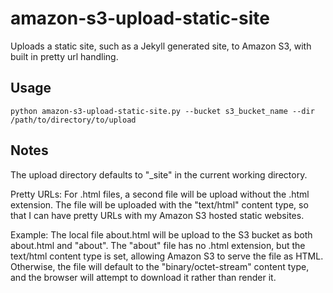 # amazon-s3-upload-static-site

Uploads a static site, such as a Jekyll generated site, to Amazon S3, with
built in pretty url handling.

## Usage

    python amazon-s3-upload-static-site.py --bucket s3_bucket_name --dir /path/to/directory/to/upload

## Notes

The upload directory defaults to "_site" in the current working directory.

Pretty URLs: For .html files, a second file will be upload without the .html
extension. The file will be uploaded with the "text/html" content type, so
that I can have pretty URLs with my Amazon S3 hosted static websites.

Example: The local file about.html will be upload to the S3 bucket as both
about.html and "about". The "about" file has no .html extension, but the
text/html content type is set, allowing Amazon S3 to serve the file as HTML.
Otherwise, the file will default to the "binary/octet-stream" content type,
and the browser will attempt to download it rather than render it.
